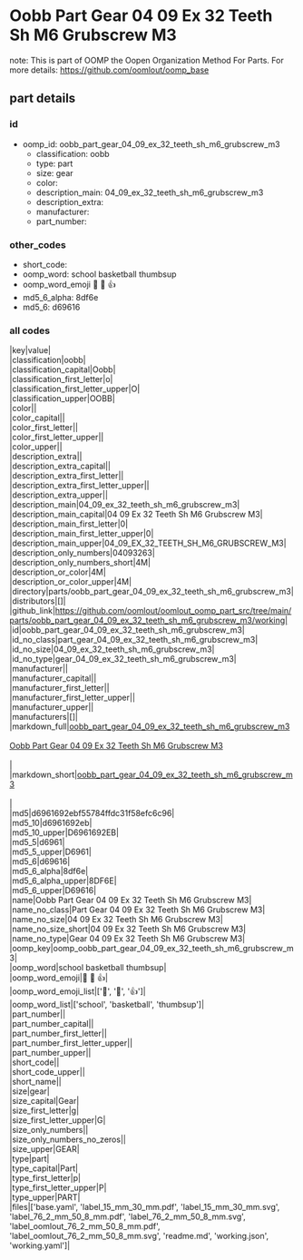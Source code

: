 # Oobb Part Gear 04 09 Ex 32 Teeth Sh M6 Grubscrew M3  

note: This is part of OOMP the Oopen Organization Method For Parts. For more details: https://github.com/oomlout/oomp_base

##  part details





### id
* oomp_id: oobb_part_gear_04_09_ex_32_teeth_sh_m6_grubscrew_m3
  * classification: oobb
  * type: part
  * size: gear
  * color: 
  * description_main: 04_09_ex_32_teeth_sh_m6_grubscrew_m3
  * description_extra: 
  * manufacturer: 
  * part_number: 

### other_codes
* short_code: 
* oomp_word: school basketball thumbsup
* oomp_word_emoji :school: :basketball: :thumbsup:
* md5_6_alpha: 8df6e
* md5_6: d69616

### all codes 
|key|value|  
|classification|oobb|  
|classification_capital|Oobb|  
|classification_first_letter|o|  
|classification_first_letter_upper|O|  
|classification_upper|OOBB|  
|color||  
|color_capital||  
|color_first_letter||  
|color_first_letter_upper||  
|color_upper||  
|description_extra||  
|description_extra_capital||  
|description_extra_first_letter||  
|description_extra_first_letter_upper||  
|description_extra_upper||  
|description_main|04_09_ex_32_teeth_sh_m6_grubscrew_m3|  
|description_main_capital|04 09 Ex 32 Teeth Sh M6 Grubscrew M3|  
|description_main_first_letter|0|  
|description_main_first_letter_upper|0|  
|description_main_upper|04_09_EX_32_TEETH_SH_M6_GRUBSCREW_M3|  
|description_only_numbers|04093263|  
|description_only_numbers_short|4M|  
|description_or_color|4M|  
|description_or_color_upper|4M|  
|directory|parts/oobb_part_gear_04_09_ex_32_teeth_sh_m6_grubscrew_m3|  
|distributors|[]|  
|github_link|https://github.com/oomlout/oomlout_oomp_part_src/tree/main/parts/oobb_part_gear_04_09_ex_32_teeth_sh_m6_grubscrew_m3/working|  
|id|oobb_part_gear_04_09_ex_32_teeth_sh_m6_grubscrew_m3|  
|id_no_class|part_gear_04_09_ex_32_teeth_sh_m6_grubscrew_m3|  
|id_no_size|04_09_ex_32_teeth_sh_m6_grubscrew_m3|  
|id_no_type|gear_04_09_ex_32_teeth_sh_m6_grubscrew_m3|  
|manufacturer||  
|manufacturer_capital||  
|manufacturer_first_letter||  
|manufacturer_first_letter_upper||  
|manufacturer_upper||  
|manufacturers|[]|  
|markdown_full|[oobb_part_gear_04_09_ex_32_teeth_sh_m6_grubscrew_m3](https://github.com/oomlout/oomlout_oomp_part_src/tree/main/parts/oobb_part_gear_04_09_ex_32_teeth_sh_m6_grubscrew_m3/working)<br>[](https://github.com/oomlout/oomlout_oomp_part_src/tree/main/parts/oobb_part_gear_04_09_ex_32_teeth_sh_m6_grubscrew_m3/working)<br>[Oobb Part Gear 04 09 Ex 32 Teeth Sh M6 Grubscrew M3](https://github.com/oomlout/oomlout_oomp_part_src/tree/main/parts/oobb_part_gear_04_09_ex_32_teeth_sh_m6_grubscrew_m3/working)<br><br>|  
|markdown_short|[oobb_part_gear_04_09_ex_32_teeth_sh_m6_grubscrew_m3](https://github.com/oomlout/oomlout_oomp_part_src/tree/main/parts/oobb_part_gear_04_09_ex_32_teeth_sh_m6_grubscrew_m3/working)<br><br>|  
|md5|d6961692ebf55784ffdc31f58efc6c96|  
|md5_10|d6961692eb|  
|md5_10_upper|D6961692EB|  
|md5_5|d6961|  
|md5_5_upper|D6961|  
|md5_6|d69616|  
|md5_6_alpha|8df6e|  
|md5_6_alpha_upper|8DF6E|  
|md5_6_upper|D69616|  
|name|Oobb Part Gear 04 09 Ex 32 Teeth Sh M6 Grubscrew M3|  
|name_no_class|Part Gear 04 09 Ex 32 Teeth Sh M6 Grubscrew M3|  
|name_no_size|04 09 Ex 32 Teeth Sh M6 Grubscrew M3|  
|name_no_size_short|04 09 Ex 32 Teeth Sh M6 Grubscrew M3|  
|name_no_type|Gear 04 09 Ex 32 Teeth Sh M6 Grubscrew M3|  
|oomp_key|oomp_oobb_part_gear_04_09_ex_32_teeth_sh_m6_grubscrew_m3|  
|oomp_word|school basketball thumbsup|  
|oomp_word_emoji|:school: :basketball: :thumbsup:|  
|oomp_word_emoji_list|[':school:', ':basketball:', ':thumbsup:']|  
|oomp_word_list|['school', 'basketball', 'thumbsup']|  
|part_number||  
|part_number_capital||  
|part_number_first_letter||  
|part_number_first_letter_upper||  
|part_number_upper||  
|short_code||  
|short_code_upper||  
|short_name||  
|size|gear|  
|size_capital|Gear|  
|size_first_letter|g|  
|size_first_letter_upper|G|  
|size_only_numbers||  
|size_only_numbers_no_zeros||  
|size_upper|GEAR|  
|type|part|  
|type_capital|Part|  
|type_first_letter|p|  
|type_first_letter_upper|P|  
|type_upper|PART|  
|files|['base.yaml', 'label_15_mm_30_mm.pdf', 'label_15_mm_30_mm.svg', 'label_76_2_mm_50_8_mm.pdf', 'label_76_2_mm_50_8_mm.svg', 'label_oomlout_76_2_mm_50_8_mm.pdf', 'label_oomlout_76_2_mm_50_8_mm.svg', 'readme.md', 'working.json', 'working.yaml']|  
